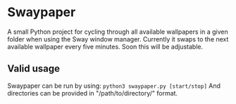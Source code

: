 # Swaypaper
A small Python project for cycling through all available wallpapers in a given folder when using the Sway window manager. Currently it swaps to the next available wallpaper every five minutes. Soon this will be adjustable.

## Valid usage
Swaypaper can be run by using:
```python3 swaypaper.py [start/stop]``` 
And directories can be provided in "/path/to/directory/" format.
